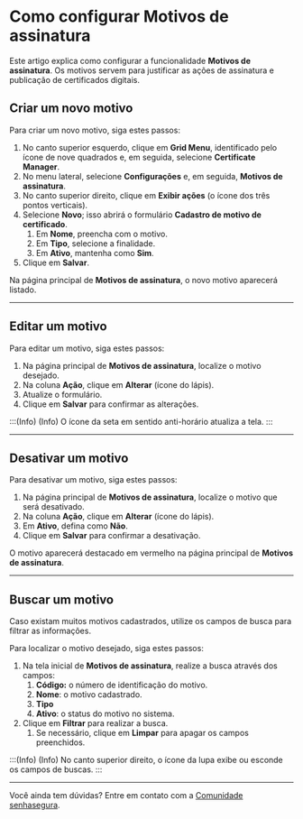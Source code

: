# Como configurar Motivos de assinatura

Este artigo explica como configurar a funcionalidade **Motivos de assinatura**. Os motivos servem para justificar as ações de assinatura e publicação de certificados digitais.

## Criar um novo motivo
Para criar um novo motivo, siga estes passos:

1. No canto superior esquerdo, clique em **Grid Menu**, identificado pelo ícone de nove quadrados e, em seguida, selecione **Certificate Manager**.
2. No menu lateral, selecione **Configurações** e, em seguida, **Motivos de assinatura**.
3. No canto superior direito, clique em **Exibir ações** (o ícone dos três pontos verticais).
4. Selecione **Novo**; isso abrirá o formulário **Cadastro de motivo de certificado**.
    1. Em **Nome**, preencha com o motivo.
    2. Em **Tipo**, selecione a finalidade. 
    3. Em **Ativo**, mantenha como **Sim**.
5. Clique em **Salvar**.

Na página principal de **Motivos de assinatura**, o novo motivo aparecerá listado.

* * *
## Editar um motivo

Para editar um motivo, siga estes passos:

1. Na página principal de **Motivos de assinatura**, localize o motivo desejado.
2. Na coluna **Ação**, clique em **Alterar** (ícone do lápis).
3. Atualize o formulário.
4. Clique em **Salvar** para confirmar as alterações.

:::(Info) (Info)
O ícone da seta em sentido anti-horário atualiza a tela.
:::
***
## Desativar um motivo 
Para desativar um motivo, siga estes passos:

1. Na página principal de **Motivos de assinatura**, localize o motivo que será desativado.
2. Na coluna **Ação**, clique em **Alterar** (ícone do lápis).
3. Em **Ativo**, defina como **Não**.
4. Clique em **Salvar** para confirmar a desativação.

O motivo aparecerá destacado em vermelho na página principal de **Motivos de assinatura**.
***
## Buscar um motivo
Caso existam muitos motivos cadastrados, utilize os campos de busca para filtrar as informações.

Para localizar o motivo desejado, siga estes passos:

1. Na tela inicial de **Motivos de assinatura**, realize a busca através dos campos:
    1. **Código:** o número de identificação do motivo.
    2. **Nome**: o motivo cadastrado.
    3. **Tipo**
    4. **Ativo**: o status do motivo no sistema.
2. Clique em **Filtrar** para realizar a busca.
    1. Se necessário, clique em **Limpar** para apagar os campos preenchidos.

:::(Info) (Info)
No canto superior direito, o ícone da lupa exibe ou esconde os campos de buscas. 
:::
***
Você ainda tem dúvidas? Entre em contato com a [Comunidade senhasegura](https://community.senhasegura.io/).
